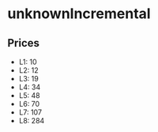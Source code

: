 # unknownIncremental
## Prices
- L1: 10
- L2: 12
- L3: 19
- L4: 34
- L5: 48
- L6: 70
- L7: 107
- L8: 284